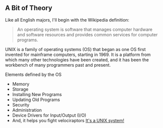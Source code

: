 ## A Bit of Theory

Like all English majors, I'll begin with the Wikipedia definition:
>An operating system is software that manages computer hardware and software
>resources and provides common services for computer programs.

UNIX is a family of operating systems (OS) that began as one OS first invented
for mainframe computers, starting in 1969.
It is a platform from which many other technologies have been created,
and it has been the workbench of many programmers past and present.

Elements defined by the OS
* Memory
* Storage
* Installing New Programs
* Updating Old Programs
* Security
* Administration
* Device Drivers for Input/Output (I/O)
* And, it helps you fight velociraptors
[It's a UNIX system!](http://randar.com/post/92394210860/its-a-unix-system-i-know-this-jurassic-park)

